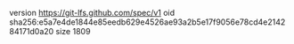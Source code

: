 version https://git-lfs.github.com/spec/v1
oid sha256:e5a7e4de1844e85eedb629e4526ae93a2b5e17f9056e78cd4e214284171d0a20
size 1809
